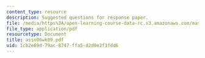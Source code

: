 ```yaml
---
content_type: resource
description: Suggested questions for response paper.
file: /media/https%3A/open-learning-course-data-rc.s3.amazonaws.com/mas-961-seminar-on-deep-engagement-fall-2004/1cb2e69d79ac8747ffa5d2d0e2f3fdd6_assn06wk09.pdf
file_type: application/pdf
resourcetype: Document
title: assn06wk09.pdf
uid: 1cb2e69d-79ac-8747-ffa5-d2d0e2f3fdd6
---
```

